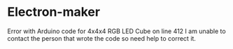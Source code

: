 # Electron-maker
Error with Arduino code for 4x4x4 RGB LED Cube on line 412
I am unable to contact the person that wrote the code so need help to correct it.
